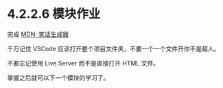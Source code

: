 # 4.2.2.6 模块作业

完成 [MDN: 笑话生成器](https://developer.mozilla.org/zh-CN/docs/Learn/JavaScript/First_steps/Silly_story_generator)

千万记住 VSCode 应该打开整个项目文件夹，不要一个一个文件开你不是超人。

不要忘记使用 Live Server 而不是直接打开 HTML 文件。

掌握之后就可以下一个模块的学习了。